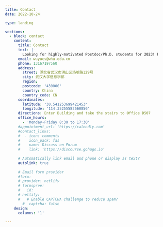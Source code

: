 ```yaml
---
title: Contact
date: 2022-10-24

type: landing

sections:
  - block: contact
    content:
      title: Contact
      text: |-
        Looking for highly-motivated Postdoc/Ph.D. students for 2023! Feel free to drop me an email with your CV.
      email: wuyucs@whu.edu.cn
      phone: 13167197560
      address:
        street: 湖北省武汉市洪山区珞喻路129号
        city: 武汉大学信息学部
        region:
        postcode: '430000'
        country: China
        country_code: CN
      coordinates:
        latitude: '30.541253699421453'
        longitude: '114.35255582560856'
      directions: Enter Building and take the stairs to Office D507
      office_hours:
        - 'Monday-Friday 8:30 to 17:30'
      #appointment_url: 'https://calendly.com'
      #contact_links:
      #  - icon: comments
      #    icon_pack: fas
      #    name: Discuss on Forum
      #    link: 'https://discourse.gohugo.io'
    
      # Automatically link email and phone or display as text?
      autolink: true
    
      # Email form provider
      #form:
      # provider: netlify
      # formspree:
      #   id:
      # netlify:
      #   # Enable CAPTCHA challenge to reduce spam?
        #  captcha: false
    design:
      columns: '1'

---
```

